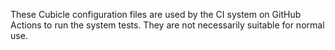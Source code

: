 These Cubicle configuration files are used by the CI system on GitHub Actions
to run the system tests. They are not necessarily suitable for normal use.
